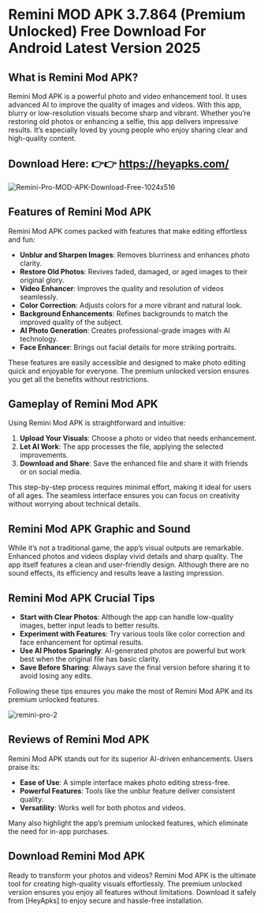 # Remini MOD APK 3.7.864 (Premium Unlocked) Free Download For Android Latest Version 2025

## What is Remini Mod APK?

Remini Mod APK is a powerful photo and video enhancement tool. It uses advanced AI to improve the quality of images and videos. With this app, blurry or low-resolution visuals become sharp and vibrant. Whether you’re restoring old photos or enhancing a selfie, this app delivers impressive results. It’s especially loved by young people who enjoy sharing clear and high-quality content.

## Download Here: 👉👉 https://heyapks.com/

![Remini-Pro-MOD-APK-Download-Free-1024x516](https://github.com/user-attachments/assets/6baad78c-ea00-43dc-903f-6046deae7115)

## Features of Remini Mod APK

Remini Mod APK comes packed with features that make editing effortless and fun:

- **Unblur and Sharpen Images**: Removes blurriness and enhances photo clarity.
- **Restore Old Photos**: Revives faded, damaged, or aged images to their original glory.
- **Video Enhancer**: Improves the quality and resolution of videos seamlessly.
- **Color Correction**: Adjusts colors for a more vibrant and natural look.
- **Background Enhancements**: Refines backgrounds to match the improved quality of the subject.
- **AI Photo Generation**: Creates professional-grade images with AI technology.
- **Face Enhancer**: Brings out facial details for more striking portraits.

These features are easily accessible and designed to make photo editing quick and enjoyable for everyone. The premium unlocked version ensures you get all the benefits without restrictions.

## Gameplay of Remini Mod APK

Using Remini Mod APK is straightforward and intuitive:

1. **Upload Your Visuals**: Choose a photo or video that needs enhancement.
2. **Let AI Work**: The app processes the file, applying the selected improvements.
3. **Download and Share**: Save the enhanced file and share it with friends or on social media.

This step-by-step process requires minimal effort, making it ideal for users of all ages. The seamless interface ensures you can focus on creativity without worrying about technical details.

## Remini Mod APK Graphic and Sound

While it’s not a traditional game, the app’s visual outputs are remarkable. Enhanced photos and videos display vivid details and sharp quality. The app itself features a clean and user-friendly design. Although there are no sound effects, its efficiency and results leave a lasting impression.

## Remini Mod APK Crucial Tips

- **Start with Clear Photos**: Although the app can handle low-quality images, better input leads to better results.
- **Experiment with Features**: Try various tools like color correction and face enhancement for optimal results.
- **Use AI Photos Sparingly**: AI-generated photos are powerful but work best when the original file has basic clarity.
- **Save Before Sharing**: Always save the final version before sharing it to avoid losing any edits.

Following these tips ensures you make the most of Remini Mod APK and its premium unlocked features.

![remini-pro-2](https://github.com/user-attachments/assets/e41aa05d-c5ed-4b42-a1fa-a673c06210e4)

## Reviews of Remini Mod APK

Remini Mod APK stands out for its superior AI-driven enhancements. Users praise its:

- **Ease of Use**: A simple interface makes photo editing stress-free.
- **Powerful Features**: Tools like the unblur feature deliver consistent quality.
- **Versatility**: Works well for both photos and videos.

Many also highlight the app’s premium unlocked features, which eliminate the need for in-app purchases.

## Download Remini Mod APK

Ready to transform your photos and videos? Remini Mod APK is the ultimate tool for creating high-quality visuals effortlessly. The premium unlocked version ensures you enjoy all features without limitations. Download it safely from [HeyApks] to enjoy secure and hassle-free installation.
